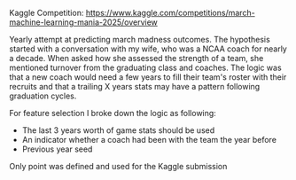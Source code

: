 Kaggle Competition: https://www.kaggle.com/competitions/march-machine-learning-mania-2025/overview

Yearly attempt at predicting march madness outcomes. The hypothesis started with a conversation with my wife, who was a NCAA coach for nearly a decade. When asked how she assessed the strength of a team, she mentioned turnover from the graduating class and coaches. The logic was that a new coach would need a few years to fill their team's roster with their recruits and that a trailing X years stats may have a pattern following graduation cycles.

For feature selection I broke down the logic as following:
- The last 3 years worth of game stats should be used
- An indicator whether a coach had been with the team the year before
- Previous year seed

Only point was defined and used for the Kaggle submission
